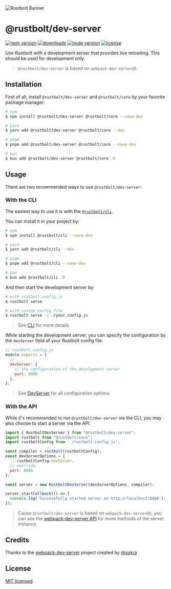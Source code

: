 <picture>
  <source media="(prefers-color-scheme: dark)" srcset="https://assets.rustbolt.dev/rustbolt/rustbolt-banner-plain-dark.png">
  <img alt="Rustbolt Banner" src="https://assets.rustbolt.dev/rustbolt/rustbolt-banner-plain-light.png">
</picture>

# @rustbolt/dev-server

<p>
  <a href="https://npmjs.com/package/@rustbolt/dev-server?activeTab=readme"><img src="https://img.shields.io/npm/v/@rustbolt/dev-server?style=flat-square&colorA=564341&colorB=EDED91" alt="npm version" /></a>
  <a href="https://npmcharts.com/compare/@rustbolt/dev-server?minimal=true"><img src="https://img.shields.io/npm/dm/@rustbolt/dev-server.svg?style=flat-square&colorA=564341&colorB=EDED91" alt="downloads" /></a>
  <a href="https://nodejs.org/en/about/previous-releases"><img src="https://img.shields.io/node/v/@rustbolt/dev-server.svg?style=flat-square&colorA=564341&colorB=EDED91" alt="node version"></a>
  <a href="https://github.com/khulnasoft/rustbolt-dev-server/blob/main/LICENSE"><img src="https://img.shields.io/badge/License-MIT-blue.svg?style=flat-square&colorA=564341&colorB=EDED91" alt="license" /></a>
</p>

Use Rustbolt with a development server that provides live reloading. This should be used for development only.

> `@rustbolt/dev-server` is based on `webpack-dev-server@5`

## Installation

First of all, install `@rustbolt/dev-server` and `@rustbolt/core` by your favorite package manager:

```bash
# npm
$ npm install @rustbolt/dev-server @rustbolt/core --save-dev

# yarn
$ yarn add @rustbolt/dev-server @rustbolt/core --dev

# pnpm
$ pnpm add @rustbolt/dev-server @rustbolt/core --save-dev

# bun
$ bun add @rustbolt/dev-server @rustbolt/core -D
```

## Usage

There are two recommended ways to use `@rustbolt/dev-server`:

### With the CLI

The easiest way to use it is with the [`@rustbolt/cli`](https://www.npmjs.com/package/@rustbolt/cli).

You can install it in your project by:

```bash
# npm
$ npm install @rustbolt/cli --save-dev

# yarn
$ yarn add @rustbolt/cli --dev

# pnpm
$ pnpm add @rustbolt/cli --save-dev

# bun
$ bun add @rustbolt/cli -D
```

And then start the development server by:

```bash
# with rustbolt.config.js
$ rustbolt serve

# with custom config file
$ rustbolt serve -c ./your.config.js
```

> See [CLI](https://rustbolt.dev/api/cli) for more details.

While starting the development server, you can specify the configuration by the `devServer` field of your Rustbolt config file:

```js
// rustbolt.config.js
module.exports = {
  // ...
  devServer: {
    // the configuration of the development server
    port: 8080
  },
};
```

> See [DevServer](https://rustbolt.dev/config/dev-server) for all configuration options.

### With the API

While it's recommended to run `@rustbolt/dev-server` via the CLI, you may also choose to start a server via the API.

```js
import { RustboltDevServer } from "@rustbolt/dev-server";
import rustbolt from "@rustbolt/core";
import rustboltConfig from './rustbolt.config.js';

const compiler = rustbolt(rustboltConfig);
const devServerOptions = {
  ...rustboltConfig.devServer,
  // override
  port: 8888
};

const server = new RustboltDevServer(devServerOptions, compiler);

server.startCallback(() => {
  console.log('Successfully started server on http://localhost:8888');
});
```

> Cause `@rustbolt/dev-server` is based on `webpack-dev-server@5`, you can see the [webpack-dev-server API](https://webpack.js.org/api/webpack-dev-server/) for more methods of the server instance.

## Credits

Thanks to the [webpack-dev-server](https://github.com/webpack/webpack-dev-server) project created by [@sokra](https://github.com/sokra)

## License

[MIT licensed](https://github.com/khulnasoft/rustbolt-dev-server/blob/main/LICENSE).
